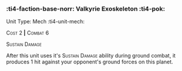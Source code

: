### :ti4-faction-base-norr: **Valkyrie Exoskeleton** :ti4-pok:

Unit Type: Mech :ti4-unit-mech:

<span style="font-variant:small-caps;">Cost 2</span> __|__ <span style="font-variant:small-caps;">Combat 6</span>

<span style="font-variant:small-caps;">Sustain Damage</span>

After this unit uses it's <span style="font-variant:small-caps;">Sustain Damage</span> ability during ground combat, it produces 1 hit against your opponent's ground forces on this planet.
